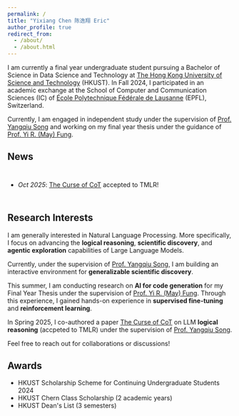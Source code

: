 ```yaml
---
permalink: /
title: "Yixiang Chen 陈逸翔 Eric"
author_profile: true
redirect_from: 
  - /about/
  - /about.html
---
```


I am currently a final year undergraduate student pursuing a Bachelor of Science in Data Science and Technology at [The Hong Kong University of Science and Technology](https://hkust.edu.hk/) (HKUST).
In Fall 2024, I participated in an academic exchange at the School of Computer and Communication Sciences (IC) of [École Polytechnique Fédérale de Lausanne](https://www.epfl.ch/) (EPFL), Switzerland.

Currently, I am engaged in independent study under the supervision of [Prof. Yangqiu Song](https://www.cse.ust.hk/~yqsong/) and working on my final year thesis under the guidance of [Prof. Yi R. (May) Fung](https://mayrfung.github.io/).

News
------

<div style="max-height: 300px; overflow-y: auto; padding: 10px 0;">
<ul>
<li><em>Oct 2025</em>: <a href="https://arxiv.org/pdf/2504.05081">The Curse of CoT</a> accepted to TMLR!</li>
</ul>
</div>

Research Interests
------

I am generally interested in Natural Language Processing. More specifically, I focus on advancing the **logical reasoning**, **scientific discovery**, and **agentic exploration** capabilities of Large Language Models.

<!-- In October this year, I published a paper titled *Self-Redraft*, aiming to elicit intrinsic exploration–exploitation balance in test-time scaling for code generation, submitted to ACL ARR 2025 (October cycle). -->

Currently, under the supervision of [Prof. Yangqiu Song](https://www.cse.ust.hk/~yqsong/), I am building an interactive environment for **generalizable scientific discovery**.

This summer, I am conducting research on **AI for code generation** for my Final Year Thesis under the supervision of [Prof. Yi R. (May) Fung](https://mayrfung.github.io/). Through this experience, I gained hands-on experience in **supervised fine-tuning** and **reinforcement learning**.

In Spring 2025, I co-authored a paper [The Curse of CoT](https://arxiv.org/pdf/2504.05081) on LLM **logical reasoning** (accpeted to TMLR) under the supervision of [Prof. Yangqiu Song](https://www.cse.ust.hk/~yqsong/).

Feel free to reach out for collaborations or discussions!

Awards
------

- HKUST Scholarship Scheme for Continuing Undergraduate Students 2024
- HKUST Chern Class Scholarship (2 academic years)
- HKUST Dean's List (3 semesters)

<div style="width: 300px; height: 147px; overflow: hidden;">
<script type="text/javascript" id="mapmyvisitors" src="//mapmyvisitors.com/map.js?d=_IM3g0RLo2DVUsxUfq-NdzxqxK3DuynohYMnS4yGTM0&cl=ffffff&w=a"></script>
</div>